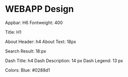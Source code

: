 # WEBAPP Design 

Appbar: H6
Fontweight: 400

Title: H1

About Header: h4
About Text: 18px

Search Result: 18:px

Dash Title: h4
Dash Description: 14 px
Dash Legend: 13 px

Colors:
Blue: #0288d1
